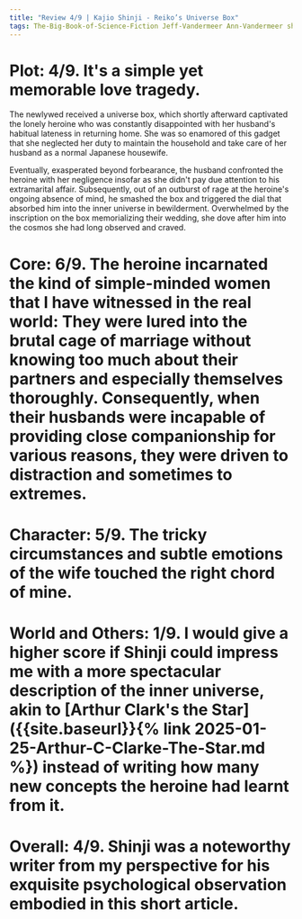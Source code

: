```yaml
---
title: "Review 4/9 | Kajio Shinji - Reiko’s Universe Box"
tags: The-Big-Book-of-Science-Fiction Jeff-Vandermeer Ann-Vandermeer short-story novelette science-fiction 1947- 1981
---
```




# Plot: 4/9. It's a simple yet memorable love tragedy.
The newlywed received a universe box, which shortly afterward captivated the lonely heroine who was constantly disappointed with her husband's habitual lateness in returning home. She was so enamored of this gadget that she neglected her duty to maintain the household and take care of her husband as a normal Japanese housewife.

Eventually, exasperated beyond forbearance, the husband confronted the heroine with her negligence insofar as she didn't pay due attention to his extramarital affair. 
Subsequently, out of an outburst of rage at the heroine's ongoing absence of mind, he smashed the box and triggered the dial that absorbed him into the inner universe in bewilderment. Overwhelmed by the inscription on the box memorializing their wedding, she dove after him into the cosmos she had long observed and craved.




# Core: 6/9. The heroine incarnated the kind of simple-minded women that I have witnessed in the real world: They were lured into the brutal cage of marriage without knowing too much about their partners and especially themselves thoroughly. Consequently, when their husbands were incapable of providing close companionship for various reasons, they were driven to distraction and sometimes to extremes.



# Character: 5/9. The tricky circumstances and subtle emotions of the wife touched the right chord of mine.



# World and Others: 1/9. I would give a higher score if Shinji could impress me with a more spectacular description of the inner universe, akin to [Arthur Clark's the Star]({{site.baseurl}}{% link 2025-01-25-Arthur-C-Clarke-The-Star.md %}) instead of writing how many new concepts the heroine had learnt from it.



# Overall: 4/9. Shinji was a noteworthy writer from my perspective for his exquisite psychological observation embodied in this short article.

